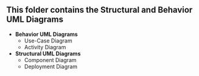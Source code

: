 ## This folder contains the Structural and Behavior UML Diagrams

* **Behavior UML Diagrams**
  * Use-Case Diagram
  * Activity Diagram
* **Structural UML Diagrams**
  * Component Diagram
  * Deployment Diagram
